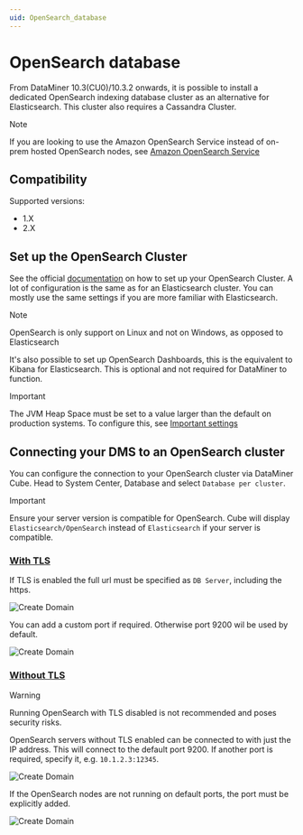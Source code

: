 ```yaml
---
uid: OpenSearch_database
---
```


# OpenSearch database

From DataMiner 10.3(CU0)/10.3.2 onwards, it is possible to install a dedicated OpenSearch indexing database cluster as an alternative for Elasticsearch. This cluster also requires a Cassandra Cluster.

> [!NOTE]
> If you are looking to use the Amazon OpenSearch Service instead of on-prem hosted OpenSearch nodes, see [Amazon OpenSearch Service](xref:Amazon_OpenSearch_Service)

## Compatibility

Supported versions:

- 1.X
- 2.X

## Set up the OpenSearch Cluster

See the official [documentation](https://opensearch.org/docs/latest/) on how to set up your OpenSearch Cluster. A lot of configuration is the same as for an Elasticsearch cluster. You can mostly use the same settings if you are more familiar with Elasticsearch.

> [!NOTE]
> OpenSearch is only support on Linux and not on Windows, as opposed to Elasticsearch

It's also possible to set up OpenSearch Dashboards, this is the equivalent to Kibana for Elasticsearch.
This is optional and not required for DataMiner to function.

> [!IMPORTANT]
> The JVM Heap Space must be set to a value larger than the default on production systems.
> To configure this, see [Important settings](https://opensearch.org/docs/latest/opensearch/install/important-settings)

## Connecting your DMS to an OpenSearch cluster

You can configure the connection to your OpenSearch cluster via DataMiner Cube. Head to System Center, Database and select `Database per cluster`.

> [!IMPORTANT]
> Ensure your server version is compatible for OpenSearch. Cube will display `Elasticsearch/OpenSearch` instead of `Elasticsearch` if your server is compatible.

### [With TLS](#tab/tabid-1)

If TLS is enabled the full url must be specified as `DB Server`, including the https.

![Create Domain](~/user-guide/images/Amazon_OpenSearch_CubeConfig_OpenSearch_FQDN.png)

You can add a custom port if required. Otherwise port 9200 wil be used by default.

![Create Domain](~/user-guide/images/Amazon_OpenSearch_CubeConfig_OpenSearch_FQDN_and_Port.png)


### [Without TLS](#tab/tabid-2)

> [!WARNING]
> Running OpenSearch with TLS disabled is not recommended and poses security risks.

OpenSearch servers without TLS enabled can be connected to with just the IP address.
This will connect to the default port 9200. If another port is required, specify it, e.g. `10.1.2.3:12345`.

![Create Domain](~/user-guide/images/Amazon_OpenSearch_CubeConfig_OpenSearch_IPs.png)

If the OpenSearch nodes are not running on default ports, the port must be explicitly added.

![Create Domain](~/user-guide/images/Amazon_OpenSearch_CubeConfig_OpenSearch_IPs_With_Port.png)
